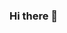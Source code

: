 ### Hi there 👋

<!--
**snehasiripurapu/snehasiripurapu** is a ✨ _special_ ✨ repository because its `README.md` (this file) appears on your GitHub profile.

🔭 I’m currently working on object oriented architecture and design project
- 🌱 I’m currently learning with the help from docs.github.com
- 👯 I’m looking to collaborate on final course project
- 💬 Ask me about my interests
- 📫 How to reach me: LinkedIn
- 😄 Pronouns: She/Her

